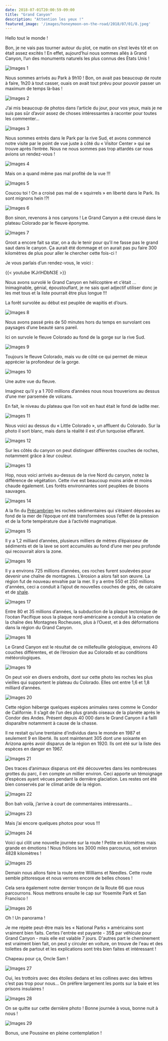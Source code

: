 ```yaml
---
date: 2018-07-01T20:00:59-09:00
title: "Grand Canyon"
description: "Attention les yeux !"
featured_image: '/images/honeymoon-on-the-road/2018/07/01/8.jpeg'
---
```


Hello tout le monde ! 

Bon, je ne vais pas tourner autour du plot, ce matin on s’est levés tôt et on était assez excités ! En effet, aujourd’hui nous sommes allés à Grand Canyon, l’un des monuments naturels les plus connus des États Unis !

![Images 1](/images/honeymoon-on-the-road/2018/07/01/1.jpeg)

Nous sommes arrivés au Park à 9h10 ! Bon, on avait pas beaucoup de route à faire, 1h20 à tout casser, ouais on avait tout prévu pour pouvoir passer un maximum de temps là-bas !

![Images 2](/images/honeymoon-on-the-road/2018/07/01/2.jpeg)

J’ai mis beaucoup de photos dans l’article du jour, pour vos yeux, mais je ne suis pas sûr d’avoir assez de choses intéressantes à raconter pour toutes les commenter...

![Images 3](/images/honeymoon-on-the-road/2018/07/01/3.jpeg)

Nous sommes entrés dans le Park par la rive Sud, et avons commencé notre visite par le point de vue juste à côté du « Visitor Center » qui se trouve après l’entrée. Nous ne nous sommes pas trop attardés car nous avions un rendez-vous !

![Images 4](/images/honeymoon-on-the-road/2018/07/01/4.jpeg)

Mais on a quand même pas mal profité de la vue !!!

![Images 5](/images/honeymoon-on-the-road/2018/07/01/5.jpeg)

Coucou toi ! On a croisé pas mal de « squirrels » en liberté dans le Park. Ils sont mignons hein !?!

![Images 6](/images/honeymoon-on-the-road/2018/07/01/6.jpeg)

Bon sinon, revenons à nos canyons ! Le Grand Canyon a été creusé dans le plateau Colorado par le fleuve éponyme. 

![Images 7](/images/honeymoon-on-the-road/2018/07/01/7.jpeg)

Groot a encore fait sa star, on a du le tenir pour qu’il ne fasse pas le grand saut dans le canyon. Ça aurait été dommage et on aurait pas pu faire 300 kilomètres de plus pour aller le chercher cette fois-ci !

Je vous parlais d’un rendez-vous, le voici :

{{< youtube lKJrIHDbN3E >}}

Nous avons survolé le Grand Canyon en hélicoptère et c’était ... Inimaginable, génial, époustouflant, je ne sais quel adjectif utiliser donc je les met tous et la liste pourrait être plus longue !!!

La forêt survolée au début est peuplée de wapitis et d’ours.

![Images 8](/images/honeymoon-on-the-road/2018/07/01/8.jpeg)

Nous avons passé près de 50 minutes hors du temps en survolant ces paysages d’une beauté sans pareil.

Ici on survole le fleuve Colorado au fond de la gorge sur la rive Sud.

![Images 9](/images/honeymoon-on-the-road/2018/07/01/9.jpeg)

Toujours le fleuve Colorado, mais vu de côté ce qui permet de mieux apprécier la profondeur de la gorge. 

![Images 10](/images/honeymoon-on-the-road/2018/07/01/10.jpeg)

Une autre vue du fleuve. 

Imaginez qu’il y a 1 700 millions d’années nous nous trouverions au dessus d’une mer parsemée de volcans.

En fait, le niveau du plateau que l’on voit en haut était le fond de ladite mer.

![Images 11](/images/honeymoon-on-the-road/2018/07/01/11.jpeg)

Nous voici au dessus du « Little Colorado », un affluent du Colorado. Sur la photo il sort blanc, mais dans la réalité il est d’un turquoise effarant.

![Images 12](/images/honeymoon-on-the-road/2018/07/01/12.jpeg)

Sur les côtés du canyon on peut distinguer différentes couches de roches, notamment grâce à leur couleur.

![Images 13](/images/honeymoon-on-the-road/2018/07/01/13.jpeg)

Hop, nous voici arrivés au-dessus de la rive Nord du canyon, notez la différence de végétation. Cette rive est beaucoup moins aride et moins chaude également. Les forêts environnantes sont peuplées de bisons sauvages.

![Images 14](/images/honeymoon-on-the-road/2018/07/01/14.jpeg)

A la fin du [Précambrien](https://fr.m.wikipedia.org/wiki/Pr%C3%A9cambrien) les roches sédimentaires qui s’étaient déposées au fond de la mer de l’époque ont été transformées sous l’effet de la pression et de la forte température due à l’activité magmatique.

![Images 15](/images/honeymoon-on-the-road/2018/07/01/15.jpeg)

Il y a 1,2 milliard d’années, plusieurs milliers de mètres d’épaisseur de sédiments et de la lave se sont accumulés au fond d’une mer peu profonde qui recouvrait alors la zone.

![Images 16](/images/honeymoon-on-the-road/2018/07/01/16.jpeg)

Il y a environs 725 millions d’années, ces roches furent soulevées pour devenir une chaîne de montagnes. L’érosion a alors fait son œuvre. La région fut de nouveau envahie par la mer. Il y a entre 550 et 250 millions d'années, ceci a conduit à l’ajout de nouvelles couches de grès, de calcaire et de [shale](https://fr.m.wikipedia.org/wiki/Shale).

![Images 17](/images/honeymoon-on-the-road/2018/07/01/17.jpeg)

Entre 80 et 35 millions d’années, la subduction de la plaque tectonique de l’océan Pacifique sous la plaque nord-américaine a conduit à la création de la chaîne des Montagnes Rocheuses, plus à l’Ouest, et à des déformations dans la région du Grand Canyon. 

![Images 18](/images/honeymoon-on-the-road/2018/07/01/18.jpeg)

Le Grand Canyon est le résultat de ce millefeuille géologique, environs 40 couches différentes, et de l’érosion due au Colorado et au conditions météorologiques. 

![Images 19](/images/honeymoon-on-the-road/2018/07/01/19.jpeg)

On peut voir en divers endroits, dont sur cette photo les roches les plus vieilles qui supportent le plateau du Colorado. Elles ont entre 1,6 et 1,8 milliard d’années.

![Images 20](/images/honeymoon-on-the-road/2018/07/01/20.jpeg)

Cette région héberge quelques espèces animales rares comme le Condor de Californie.  Il s’agit de l’un des plus grands oiseaux de la planète après le Condor des Andes. Présent depuis 40 000 dans le Grand Canyon il a failli disparaître notamment à cause de la chasse.

Il ne restait qu’une trentaine d’individus dans le monde en 1987 et seulement 9 en liberté. Ils sont maintenant 305 dont une soixante en Arizona après avoir disparus de la région en 1920. Ils ont été sur la liste des espèces en danger en 1967.

![Images 21](/images/honeymoon-on-the-road/2018/07/01/21.jpeg)

Des traces d’animaux disparus ont été découvertes dans les nombreuses grottes du parc, il en compte un millier environ. Ceci apporte un témoignage d’espèces ayant vécues pendant la dernière glaciation. Les restes ont été bien conservés par le climat aride de la région.

![Images 22](/images/honeymoon-on-the-road/2018/07/01/22.jpeg)

Bon bah voilà, j’arrive à court de commentaires intéressants...

![Images 23](/images/honeymoon-on-the-road/2018/07/01/23.jpeg)

Mais j’ai encore quelques photos pour vous !!!

![Images 24](/images/honeymoon-on-the-road/2018/07/01/24.jpeg)

Voici qui clôt une nouvelle journée sur la route ! Petite en kilomètres mais grande en émotions ! Nous frôlons les 3000 miles parcourus, soit environ 4828 kilomètres !

![Images 25](/images/honeymoon-on-the-road/2018/07/01/25.jpeg)

Demain nous allons faire la route entre Williams et Needles. Cette route semble pittoresque et nous verrons encore de belles choses !

Cela sera également notre dernier tronçon de la Route 66 que nous parcourrons. Nous mettrons ensuite le cap sur Yosemite Park et San Francisco !

![Images 26](/images/honeymoon-on-the-road/2018/07/01/26.jpeg)

Oh ! Un panorama !

Je me répète peut-être mais les « National Parks » américains sont vraiment bien faits. Certes l'entrée est payante - 35$ par véhicule pour Grand Canyon - mais elle est valable 7 jours. D'autres part le cheminement est vraiment bien fait, on peut y circuler en voiture, on trouve de l'eau et des toilettes de partout et les explications sont très bien faites et intéressant !

Chapeau pour ça, Oncle Sam !

![Images 27](/images/honeymoon-on-the-road/2018/07/01/27.jpeg)

Oui, les trottoirs avec des étoiles dedans et les collines avec des lettres c’est pas trop pour nous... On préfère largement les ponts sur la baie et les prisons insulaires !

![Images 28](/images/honeymoon-on-the-road/2018/07/01/28.jpeg)

On se quitte sur cette dernière photo ! Bonne journée à vous, bonne nuit à nous !

![Images 29](/images/honeymoon-on-the-road/2018/07/01/29.jpeg)

Bonus, une Poussine en pleine contemplation !